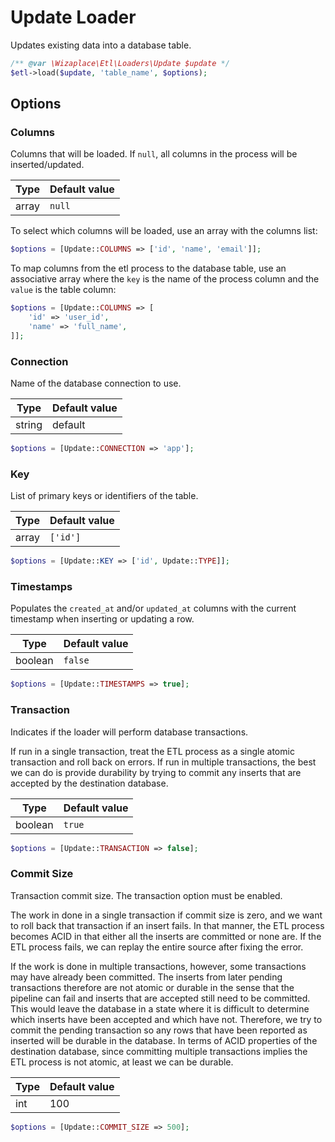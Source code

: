 # Update Loader

Updates existing data into a database table.

```php
/** @var \Wizaplace\Etl\Loaders\Update $update */
$etl->load($update, 'table_name', $options);
```

## Options

### Columns

Columns that will be loaded. If `null`, all columns in the process will be inserted/updated.

| Type  | Default value |
| ----- | ------------- |
| array | `null`        |

To select which columns will be loaded, use an array with the columns list:

```php
$options = [Update::COLUMNS => ['id', 'name', 'email']];
```

To map columns from the etl process to the database table, use an associative array where the `key` is the name of the process column and the `value` is the table column:

```php
$options = [Update::COLUMNS => [
    'id' => 'user_id',
    'name' => 'full_name',
]];
```

### Connection

Name of the database connection to use.

| Type   | Default value |
| ------ | ------------- |
| string | default       |

```php
$options = [Update::CONNECTION => 'app'];
```

### Key

List of primary keys or identifiers of the table.

| Type  | Default value |
| ----- | ------------- |
| array | `['id']`      |

```php
$options = [Update::KEY => ['id', Update::TYPE]];
```

### Timestamps

Populates the `created_at` and/or `updated_at` columns with the current timestamp when inserting or updating a row.

| Type    | Default value |
| ------- | ------------- |
| boolean | `false`       |

```php
$options = [Update::TIMESTAMPS => true];
```

### Transaction

Indicates if the loader will perform database transactions.

If run in a single transaction, treat the ETL process as a single atomic transaction and roll back on errors. If
run in multiple transactions, the best we can do is provide durability by trying to commit any inserts that are
accepted by the destination database.

| Type    | Default value |
| ------- | ------------- |
| boolean | `true`        |

```php
$options = [Update::TRANSACTION => false];
```

### Commit Size

Transaction commit size. The transaction option must be enabled.

The work in done in a single transaction if commit size is zero, and we want to roll back that transaction if an
insert fails. In that manner, the ETL process becomes ACID in that either all the inserts are committed or none
are. If the ETL process fails, we can replay the entire source after fixing the error.

If the work is done in multiple transactions, however, some transactions may have already been committed. The
inserts from later pending transactions therefore are not atomic or durable in the sense that the pipeline
can fail and inserts that are accepted still need to be committed. This would leave the database in a state
where it is difficult to determine which inserts have been accepted and which have not. Therefore, we try to
commit the pending transaction so any rows that have been reported as inserted will be durable in the database.
In terms of ACID properties of the destination database, since committing multiple transactions implies the
ETL process is not atomic, at least we can be durable.

| Type | Default value |
| ---- | ------------- |
| int  | 100           |

```php
$options = [Update::COMMIT_SIZE => 500];
```

